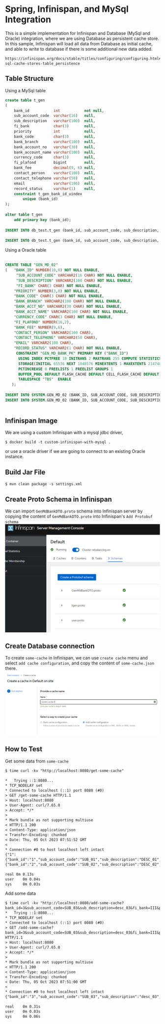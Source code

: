 # Spring, Infinispan, and MySql Integration

This is a simple implementation for Infinispan and Database (MySql and Oracle) integration, where we are using Database as persistent cache store. In this sample, Infinispan will load all data from Database as initial cache, and able to write to database if there is some additional new data added.

```
https://infinispan.org/docs/stable/titles/configuring/configuring.html#configuring-sql-cache-stores-table_persistence
```

## Table Structure
Using a MySql table
```sql
create table t_gen
(
    bank_id           int           not null,
    sub_account_code  varchar(16)   null,
    sub_description   varchar(100)  null,
    fi_bank           char(3)       null,
    priority          int           null,
    bank_code         char(3)       null,
    bank_branch       varchar(100)  null,
    bank_account_no   varchar(30)   null,
    bank_account_name varchar(100)  null,
    currency_code     char(3)       null,
    fi_plafond        bigint        null,
    bank_fee          decimal(9, 6) null,
    contact_person    varchar(100)  null,
    contact_telephone varchar(50)   null,
    email             varchar(100)  null,
    record_status     varchar(1)    null,
    constraint t_gen_bank_id_uindex
        unique (bank_id)
);

alter table t_gen
    add primary key (bank_id);

INSERT INTO db_test.t_gen (bank_id, sub_account_code, sub_description, fi_bank, priority, bank_code, bank_branch, bank_account_no, bank_account_name, currency_code, fi_plafond, bank_fee, contact_person, contact_telephone, email, record_status) VALUES (1, 'SUB_01', 'DESC_01', 'FIB', 3, 'COD', 'BRANCH_01', '0001', 'ACCT_NAME', 'IDR', 1000000, 100.766510, 'CP', '08111111', 'email@email.com', 'Y');

INSERT INTO db_test.t_gen (bank_id, sub_account_code, sub_description, fi_bank, priority, bank_code, bank_branch, bank_account_no, bank_account_name, currency_code, fi_plafond, bank_fee, contact_person, contact_telephone, email, record_status) VALUES (2, 'SUB_02', 'DESC_02', 'FIC', 2, 'DOL', 'BRANCH_02', '0002', 'ACCT_002', 'USD', 2000, 15.244310, 'LE', '021524311', 'some@random.com', 'N');
```

Using a Oracle table
```sql

CREATE TABLE "GEN_MD_02"
(	"BANK_ID" NUMBER(10,0) NOT NULL ENABLE,
     "SUB_ACCOUNT_CODE" VARCHAR2(16 CHAR) NOT NULL ENABLE,
     "SUB_DESCRIPTION" VARCHAR2(100 CHAR) NOT NULL ENABLE,
     "FI_BANK" CHAR(3 CHAR) NOT NULL ENABLE,
	"PRIORITY" NUMBER(3,0) NOT NULL ENABLE,
	"BANK_CODE" CHAR(3 CHAR) NOT NULL ENABLE,
	"BANK_BRANCH" VARCHAR2(100 CHAR) NOT NULL ENABLE,
	"BANK_ACCT_NO" VARCHAR2(30 CHAR) NOT NULL ENABLE,
	"BANK_ACCT_NAME" VARCHAR2(100 CHAR) NOT NULL ENABLE,
	"CURRENCY_CODE" CHAR(3 CHAR) NOT NULL ENABLE,
	"FI_PLAFOND" NUMBER(16,2),
	"BANK_FEE" NUMBER(9,6),
	"CONTACT_PERSON" VARCHAR2(100 CHAR),
	"CONTACT_TELEPHONE" VARCHAR2(50 CHAR),
	"EMAIL" VARCHAR2(100 CHAR),
	"RECORD_STATUS" VARCHAR2(1 CHAR) NOT NULL ENABLE,
	 CONSTRAINT "GEN_MD_BANK_PK" PRIMARY KEY ("BANK_ID")
      USING INDEX PCTFREE 10 INITRANS 2 MAXTRANS 255 COMPUTE STATISTICS
      STORAGE(INITIAL 65536 NEXT 1048576 MINEXTENTS 1 MAXEXTENTS 2147483645
      PCTINCREASE 0 FREELISTS 1 FREELIST GROUPS 1
      BUFFER_POOL DEFAULT FLASH_CACHE DEFAULT CELL_FLASH_CACHE DEFAULT)
      TABLESPACE "TBS"  ENABLE
   );

INSERT INTO SYSTEM.GEN_MD_02 (BANK_ID, SUB_ACCOUNT_CODE, SUB_DESCRIPTION, FI_BANK, PRIORITY, BANK_CODE, BANK_BRANCH, BANK_ACCT_NO, BANK_ACCT_NAME, CURRENCY_CODE, FI_PLAFOND, BANK_FEE, CONTACT_PERSON, CONTACT_TELEPHONE, EMAIL, RECORD_STATUS) VALUES (1, 'SUB_01', 'DESC_01', 'FIB', 1, 'BNK', 'BRANCH_01', '00001', 'ACCT_NAME', 'IDR', 100000000000.00, 16.615142, 'CP01', '021817261', 'edwin@redhat.com', 'Y');
INSERT INTO SYSTEM.GEN_MD_02 (BANK_ID, SUB_ACCOUNT_CODE, SUB_DESCRIPTION, FI_BANK, PRIORITY, BANK_CODE, BANK_BRANCH, BANK_ACCT_NO, BANK_ACCT_NAME, CURRENCY_CODE, FI_PLAFOND, BANK_FEE, CONTACT_PERSON, CONTACT_TELEPHONE, EMAIL, RECORD_STATUS) VALUES (2, 'SUB_02', 'DESC_02', 'FOB', 2, 'ODD', 'BRANCH_02', '00021', 'ACCTN_NM2', 'USD', 150000000000.00, 522.162510, 'PC_02', '0217262615', 'some@ewmail.com', 'Y');
    
```

## Infinispan Image
We are using a custom Infinispan with a mysql jdbc driver, 
```
$ docker build -t custom-infinispan-with-mysql .
```

or use a oracle driver if we are going to connect to an existing Oracle instance.

## Build Jar File
```
$ mvn clean package -s settings.xml
```

## Create Proto Schema in Infinispan
We can import `GenMdBankDTO.proto` schema into Infinispan server by copying the content of `GenMdBankDTO.proto` into Infinispan's `Add Protobuf schema` 
![Create Protobuf Schema](image/proto01.png)

## Create Database connection
To create `some-cache` in Infinispan, we can use `create cache` menu and select `add cache configuration`, and copy the content of `some-cache.json` there. 
![create cache](image/proto02.png)

## How to Test
Get some data from `some-cache`
```
$ time curl -kv "http://localhost:8080/get-some-cache"

*   Trying ::1:8080...
* TCP_NODELAY set
* Connected to localhost (::1) port 8080 (#0)
> GET /get-some-cache HTTP/1.1
> Host: localhost:8080
> User-Agent: curl/7.65.0
> Accept: */*
>
* Mark bundle as not supporting multiuse
< HTTP/1.1 200
< Content-Type: application/json
< Transfer-Encoding: chunked
< Date: Thu, 05 Oct 2023 07:51:52 GMT
<
* Connection #0 to host localhost left intact
{"1":{"bank_id":"1","sub_account_code":"SUB_01","sub_description":"DESC_01","fi_bank":"FIB","priority":3,"bank_code":"COD","bank_branch":"BRANCH_01","bank_account_no":"0001","bank_account_name":"ACCT_NAME","currency_code":"IDR","fi_plafond":"1000000","bank_fee":100.76651,"contact_person":"CP","contact_telephone":"08111111","email":"email@email.com","record_status":"Y"},"2":{"bank_id":"2","sub_account_code":"SUB_02","sub_description":"DESC_02","fi_bank":"FIC","priority":2,"bank_code":"DOL","bank_branch":"BRANCH_02","bank_account_no":"0002","bank_account_name":"ACCT_002","currency_code":"USD","fi_plafond":"2000","bank_fee":15.24431,"contact_person":"LE","contact_telephone":"021524311","email":"some@random.com","record_status":"N"}}

real 0m 0.13s
user    0m 0.04s
sys     0m 0.03s
```

Add some data
```
$ time curl -kv "http://localhost:8080/add-some-cache?bank_id=3&sub_account_code=SUB_03&sub_description=desc_03&fi_bank=III&priority=2&bank_code=BCA&bank_branch=BRANCH_03&bank_account_no=9181&bank_account_name=ACCT_03&currency_code=GBR&fi_plafond=5000&bank_fee=817.251514&contact_person=CP01&contact_telephone=8171625&email=edwin@redhat.com&record_status=1"
*   Trying ::1:8080...
* TCP_NODELAY set
* Connected to localhost (::1) port 8080 (#0)
> GET /add-some-cache?bank_id=3&sub_account_code=SUB_03&sub_description=desc_03&fi_bank=III&priority=2&bank_code=BCA&bank_branch=BRANCH_03&bank_account_no=9181&bank_account_name=ACCT_03&currency_code=GBR&fi_plafond=5000&bank_fee=817.251514&contact_person=CP01&contact_telephone=8171625&email=edwin@redhat.com&record_status=1 HTTP/1.1
> Host: localhost:8080
> User-Agent: curl/7.65.0
> Accept: */*
>
* Mark bundle as not supporting multiuse
< HTTP/1.1 200
< Content-Type: application/json
< Transfer-Encoding: chunked
< Date: Thu, 05 Oct 2023 07:51:00 GMT
<
* Connection #0 to host localhost left intact
{"bank_id":"3","sub_account_code":"SUB_03","sub_description":"desc_03","fi_bank":"III","priority":2,"bank_code":"BCA","bank_branch":"BRANCH_03","bank_account_no":"9181","bank_account_name":"ACCT_03","currency_code":"GBR","fi_plafond":"5000","bank_fee":817.251514,"contact_person":"CP01","contact_telephone":"8171625","email":"edwin@redhat.com","record_status":"1"}

real    0m 0.31s
user    0m 0.03s
sys     0m 0.06s
```